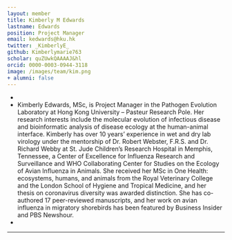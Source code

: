 ```yaml
---
layout: member
title: Kimberly M Edwards
lastname: Edwards
position: Project Manager
email: kedwards@hku.hk
twitter: _KimberlyE_
github: Kimberlymarie763
scholar: quZUwkQAAAAJ&hl
orcid: 0000-0003-0944-3118
image: /images/team/kim.png 
+ alumni: false
---
```

+ 
+  Kimberly Edwards, MSc, is Project Manager in the Pathogen Evolution Laboratory at Hong Kong University – Pasteur Research Pole. Her research interests include the molecular evolution of infectious disease and bioinformatic analysis of disease ecology at the human-animal interface. Kimberly has over 10 years’ experience in wet and dry lab virology under the mentorship of Dr. Robert Webster, F.R.S. and Dr. Richard Webby at St. Jude Children’s Research Hospital in Memphis, Tennessee, a Center of Excellence for Influenza Research and Surveillance and WHO Collaborating Center for Studies on the Ecology of Avian Influenza in Animals. She received her MSc in One Health: ecosystems, humans, and animals from the Royal Veterinary College and the London School of Hygiene and Tropical Medicine, and her thesis on coronavirus diversity was awarded distinction. She has co-authored 17 peer-reviewed manuscripts, and her work on avian influenza in migratory shorebirds has been featured by Business Insider and PBS Newshour.
+ 
---